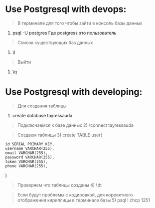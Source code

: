# Use Postgresql with devops:

> В терминале для того чтобы зайти в консоль базы данных

1. psql -U postgres
   Где postgress это пользователь

> Список существующих баз данных

1. \l

> Выйти

1. \q

# Use Postgresql with developing:

> Для создания таблицы

1. create database tayressauda

> Подключаемся к базе данных 2) \connect tayressauda

> Создаем таблицы 3) create TABLE user(

    id SERIAL PRIMARY KEY,
    username VARCHAR(255),
    email VARCHAR(255),
    password VARCHAR(255),
    token VARCHAR(255),
    phone VARCHAR(255),

)

> Проверяем что таблицы созданы 4) \dt

> Если будут проблемы с кодировкой, для корректного отображения кириллицы в терминале базы 5) psql \! chcp 1251
